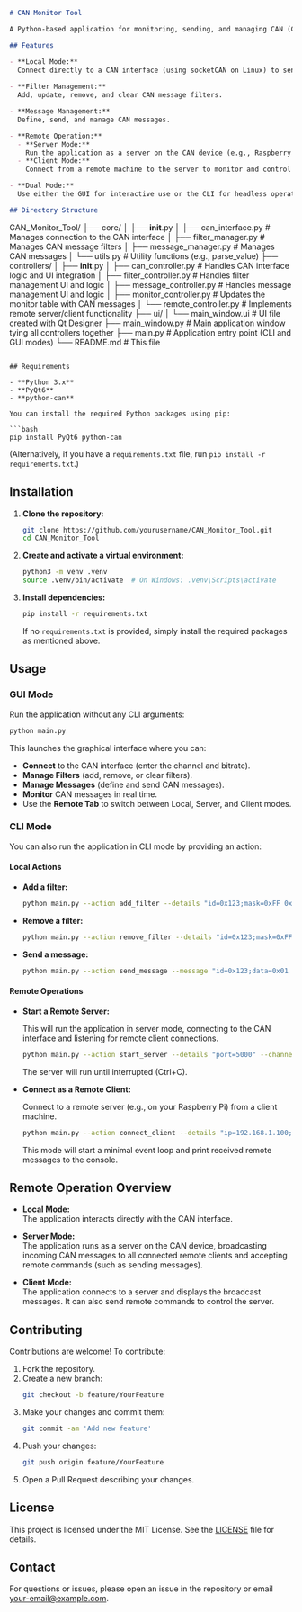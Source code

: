 
```markdown
# CAN Monitor Tool

A Python-based application for monitoring, sending, and managing CAN (Controller Area Network) messages. The tool supports both a graphical user interface (GUI) (using PyQt6) and a command-line interface (CLI) for headless operation. It also includes remote operation modes so that a client (e.g., on a Windows machine) can control a server instance (e.g., running on a Raspberry Pi with a CAN interface).

## Features

- **Local Mode:**  
  Connect directly to a CAN interface (using socketCAN on Linux) to send and receive messages.
  
- **Filter Management:**  
  Add, update, remove, and clear CAN message filters.

- **Message Management:**  
  Define, send, and manage CAN messages.

- **Remote Operation:**  
  - **Server Mode:**  
    Run the application as a server on the CAN device (e.g., Raspberry Pi) that broadcasts CAN messages to connected clients and accepts remote commands.
  - **Client Mode:**  
    Connect from a remote machine to the server to monitor and control the CAN interface as if running locally.

- **Dual Mode:**  
  Use either the GUI for interactive use or the CLI for headless operation.

## Directory Structure

```
CAN_Monitor_Tool/
├── core/
│   ├── __init__.py
│   ├── can_interface.py       # Manages connection to the CAN interface
│   ├── filter_manager.py      # Manages CAN message filters
│   ├── message_manager.py     # Manages CAN messages
│   └── utils.py               # Utility functions (e.g., parse_value)
├── controllers/
│   ├── __init__.py
│   ├── can_controller.py      # Handles CAN interface logic and UI integration
│   ├── filter_controller.py   # Handles filter management UI and logic
│   ├── message_controller.py  # Handles message management UI and logic
│   ├── monitor_controller.py  # Updates the monitor table with CAN messages
│   └── remote_controller.py   # Implements remote server/client functionality
├── ui/
│   └── main_window.ui         # UI file created with Qt Designer
├── main_window.py             # Main application window tying all controllers together
├── main.py                    # Application entry point (CLI and GUI modes)
└── README.md                  # This file
```

## Requirements

- **Python 3.x**
- **PyQt6**
- **python-can**

You can install the required Python packages using pip:

```bash
pip install PyQt6 python-can
```

(Alternatively, if you have a `requirements.txt` file, run `pip install -r requirements.txt`.)

## Installation

1. **Clone the repository:**

    ```bash
    git clone https://github.com/yourusername/CAN_Monitor_Tool.git
    cd CAN_Monitor_Tool
    ```

2. **Create and activate a virtual environment:**

    ```bash
    python3 -m venv .venv
    source .venv/bin/activate  # On Windows: .venv\Scripts\activate
    ```

3. **Install dependencies:**

    ```bash
    pip install -r requirements.txt
    ```

    If no `requirements.txt` is provided, simply install the required packages as mentioned above.

## Usage

### GUI Mode

Run the application without any CLI arguments:

```bash
python main.py
```

This launches the graphical interface where you can:
- **Connect** to the CAN interface (enter the channel and bitrate).
- **Manage Filters** (add, remove, or clear filters).
- **Manage Messages** (define and send CAN messages).
- **Monitor** CAN messages in real time.
- Use the **Remote Tab** to switch between Local, Server, and Client modes.

### CLI Mode

You can also run the application in CLI mode by providing an action:

#### Local Actions

- **Add a filter:**

    ```bash
    python main.py --action add_filter --details "id=0x123;mask=0xFF 0x00 0x00 0x00 0x00 0x00 0x00 0x00" --channel can0 --bitrate 500000
    ```

- **Remove a filter:**

    ```bash
    python main.py --action remove_filter --details "id=0x123;mask=0xFF 0x00 0x00 0x00 0x00 0x00 0x00 0x00" --channel can0 --bitrate 500000
    ```

- **Send a message:**

    ```bash
    python main.py --action send_message --message "id=0x123;data=0x01 0x02 0x03" --channel can0 --bitrate 500000
    ```

#### Remote Operations

- **Start a Remote Server:**

    This will run the application in server mode, connecting to the CAN interface and listening for remote client connections.

    ```bash
    python main.py --action start_server --details "port=5000" --channel can0 --bitrate 500000
    ```

    The server will run until interrupted (Ctrl+C).

- **Connect as a Remote Client:**

    Connect to a remote server (e.g., on your Raspberry Pi) from a client machine.

    ```bash
    python main.py --action connect_client --details "ip=192.168.1.100;port=5000"
    ```

    This mode will start a minimal event loop and print received remote messages to the console.

## Remote Operation Overview

- **Local Mode:**  
  The application interacts directly with the CAN interface.

- **Server Mode:**  
  The application runs as a server on the CAN device, broadcasting incoming CAN messages to all connected remote clients and accepting remote commands (such as sending messages).

- **Client Mode:**  
  The application connects to a server and displays the broadcast messages. It can also send remote commands to control the server.

## Contributing

Contributions are welcome! To contribute:

1. Fork the repository.
2. Create a new branch:  
   ```bash
   git checkout -b feature/YourFeature
   ```
3. Make your changes and commit them:  
   ```bash
   git commit -am 'Add new feature'
   ```
4. Push your changes:  
   ```bash
   git push origin feature/YourFeature
   ```
5. Open a Pull Request describing your changes.

## License

This project is licensed under the MIT License. See the [LICENSE](LICENSE) file for details.

## Contact

For questions or issues, please open an issue in the repository or email [your-email@example.com](mailto:your-email@example.com).

```
